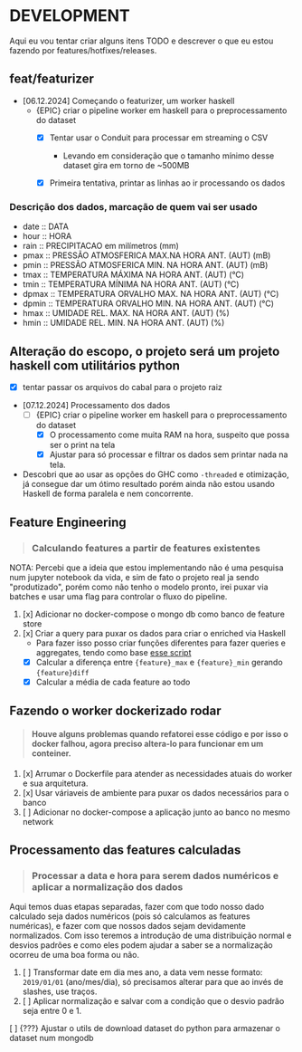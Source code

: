 # DEVELOPMENT

Aqui eu vou tentar criar alguns itens TODO e descrever o que eu estou fazendo por features/hotfixes/releases.

## feat/featurizer

* [06.12.2024] Começando o featurizer, um worker haskell
    - {EPIC} criar o pipeline worker em haskell para o preprocessamento do dataset
        - [x] Tentar usar o Conduit para processar em streaming o CSV
            - Levando em consideração que o tamanho mínimo desse dataset gira em torno de ~500MB
        - [x] Primeira tentativa, printar as linhas ao ir processando os dados


### Descrição dos dados, marcação de quem vai ser usado

- date :: DATA
- hour :: HORA
- rain :: PRECIPITACAO em milímetros (mm)
- pmax :: PRESSÃO ATMOSFERICA MAX.NA HORA ANT. (AUT) (mB)
- pmin :: PRESSÃO ATMOSFERICA MIN. NA HORA ANT. (AUT) (mB)
- tmax :: TEMPERATURA MÁXIMA NA HORA ANT. (AUT) (°C)
- tmin :: TEMPERATURA MÍNIMA NA HORA ANT. (AUT) (°C)
- dpmax :: TEMPERATURA ORVALHO MAX. NA HORA ANT. (AUT) (°C)
- dpmin :: TEMPERATURA ORVALHO MIN. NA HORA ANT. (AUT) (°C)
- hmax :: UMIDADE REL. MAX. NA HORA ANT. (AUT) (%)
- hmin :: UMIDADE REL. MIN. NA HORA ANT. (AUT) (%)


## Alteração do escopo, o projeto será um projeto haskell com utilitários python
- [x] tentar passar os arquivos do cabal para o projeto raiz


* [07.12.2024] Processamento dos dados
    - [ ] {EPIC} criar o pipeline worker em haskell para o preprocessamento do dataset
        - [x] O processamento come muita RAM na hora, suspeito que possa ser o print na tela
        - [x] Ajustar para só processar e filtrar os dados sem printar nada na tela.

* Descobri que ao usar as opções do GHC como `-threaded` e otimização, já consegue dar um ótimo resultado porém ainda não estou usando Haskell de forma paralela e nem concorrente.

## Feature Engineering
>### Calculando features a partir de features existentes

NOTA: Percebi que a ideia que estou implementando não é uma pesquisa num jupyter notebook da vida, e sim de fato o projeto real ja sendo "produtizado", porém como não tenho o modelo pronto, irei puxar via batches e usar uma flag para controlar o fluxo do pipeline.

1. [x] Adicionar no docker-compose o mongo db como banco de feature store
2. [x] Criar a query para puxar os dados para criar o enriched via Haskell
    - Para fazer isso posso criar funções diferentes para fazer queries e aggregates, tendo como base [esse script](scripts/mongo_enrich.js)
    - [x] Calcular a diferença entre `{feature}_max` e `{feature}_min` gerando `{feature}diff`
    - [x] Calcular a média de cada feature ao todo

## Fazendo o worker dockerizado rodar
>#### Houve alguns problemas quando refatorei esse código e por isso o docker falhou, agora preciso altera-lo para funcionar em um conteiner.

1. [x] Arrumar o Dockerfile para atender as necessidades atuais do worker e sua arquitetura.
2. [x] Usar váriaveis de ambiente para puxar os dados necessários para o banco
3. [ ] Adicionar no docker-compose a aplicação junto ao banco no mesmo network

## Processamento das features calculadas
>### Processar a data e hora para serem dados numéricos e aplicar a normalização dos dados

Aqui temos duas etapas separadas, fazer com que todo nosso dado calculado seja dados numéricos (pois só calculamos as features numéricas), e fazer com que nossos dados sejam devidamente normalizados. Com isso teremos a introdução de uma distribuição normal e desvios padrões e como eles podem ajudar a saber se a normalização ocorreu de uma boa forma ou não.

1. [ ] Transformar date em dia mes ano, a data vem nesse formato: `2019/01/01` (ano/mes/dia), só precisamos alterar para que ao invés de slashes, use traços.
2. [ ] Aplicar normalização e salvar com a condição que o desvio padrão seja entre 0 e 1.


[  ] {???} Ajustar o utils de download dataset do python para armazenar o dataset num mongodb

